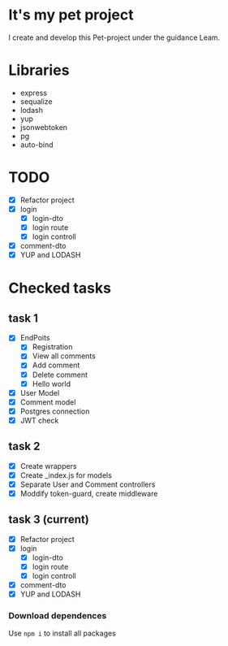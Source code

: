 ﻿# It's my pet project
I create and develop this Pet-project under the guidance Leam.

# Libraries
- express
- sequalize
- lodash
- yup
- jsonwebtoken
- pg
- auto-bind

# TODO
- [x] Refactor project
- [x] login
    - [x] login-dto
    - [x] login route
    - [x] login controll
- [x] comment-dto
- [x] YUP and LODASH

# Checked tasks
## task 1
- [x] EndPoits
    - [x] Registration
    - [x] View all comments
    - [x] Add comment
    - [x] Delete comment
    - [x] Hello world
- [x] User Model
- [x] Comment model
- [x] Postgres connection
- [x] JWT check

## task 2
- [x] Create wrappers
- [x] Create _index.js for models
- [x] Separate User and Comment controllers
- [x] Moddify token-guard, create middleware

## task 3 (current)
- [x] Refactor project
- [x] login
    - [x] login-dto
    - [x] login route
    - [x] login controll
- [x] comment-dto
- [x] YUP and LODASH

### Download dependences
Use ```npm i``` to install all packages